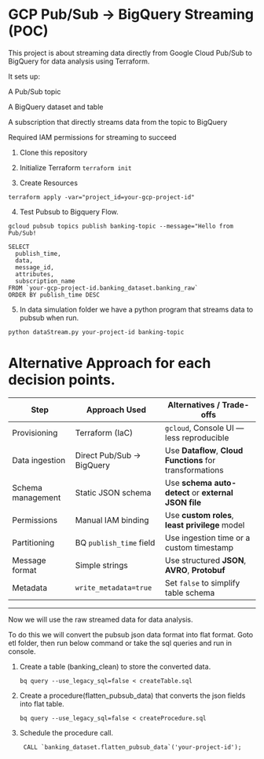 # GCP Pub/Sub → BigQuery Streaming (POC)

This project is about streaming data directly from Google Cloud Pub/Sub to BigQuery for data analysis using Terraform.

It sets up:

A Pub/Sub topic

A BigQuery dataset and table

A subscription that directly streams data from the topic to BigQuery

Required IAM permissions for streaming to succeed

1. Clone this repository


2. Initialize Terraform `terraform init`

3. Create Resources

`
terraform apply -var="project_id=your-gcp-project-id"
`


4. Test Pubsub to Bigquery Flow.

```
gcloud pubsub topics publish banking-topic --message="Hello from Pub/Sub!
```

```
SELECT 
  publish_time, 
  data, 
  message_id, 
  attributes, 
  subscription_name
FROM `your-gcp-project-id.banking_dataset.banking_raw`
ORDER BY publish_time DESC
```

5. In data simulation folder we have a python program that streams data to pubsub when run.

```
python dataStream.py your-project-id banking-topic
```

# Alternative Approach for each decision points.

| Step              | Approach Used             | Alternatives / Trade-offs                                 |
| ----------------- | ------------------------- | --------------------------------------------------------- |
| Provisioning      | Terraform (IaC)           | `gcloud`, Console UI — less reproducible                  |
| Data ingestion    | Direct Pub/Sub → BigQuery | Use **Dataflow**, **Cloud Functions** for transformations |
| Schema management | Static JSON schema        | Use **schema auto-detect** or **external JSON file**      |
| Permissions       | Manual IAM binding        | Use **custom roles**, **least privilege** model           |
| Partitioning      | BQ `publish_time` field   | Use ingestion time or a custom timestamp                  |
| Message format    | Simple strings            | Use structured **JSON**, **AVRO**, **Protobuf**           |
| Metadata          | `write_metadata=true`     | Set `false` to simplify table schema                      |


__________________________________________________________________________________

Now we will use the raw streamed data for data analysis.

To do this we will convert the pubsub json data format into flat format.
Goto etl folder, then run below command or take the sql queries and run in console.

1. Create a table (banking_clean) to store the converted data.
    
    `
    bq query --use_legacy_sql=false < createTable.sql
`

2. Create a procedure(flatten_pubsub_data) that converts the json fields into flat table.

    `
  bq query --use_legacy_sql=false < createProcedure.sql
`
3. Schedule the procedure call.
    
   ``` CALL `banking_dataset.flatten_pubsub_data`('your-project-id');```
